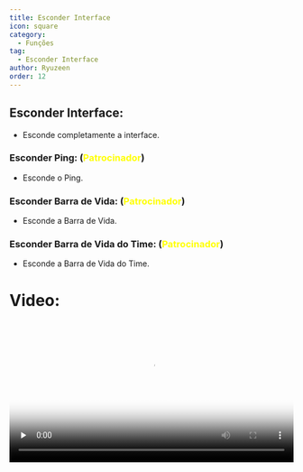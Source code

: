 ```yaml
---
title: Esconder Interface
icon: square
category:
  - Funções
tag:
  - Esconder Interface
author: Ryuzeen
order: 12
---
```


## Esconder Interface:
- Esconde completamente a interface.
### Esconder Ping: (<span style='color:yellow;'>Patrocinador</span>)
- Esconde o Ping.
### Esconder Barra de Vida: (<span style='color:yellow;'>Patrocinador</span>)
- Esconde a Barra de Vida.
### Esconder Barra de Vida do Time: (<span style='color:yellow;'>Patrocinador</span>)
- Esconde a Barra de Vida do Time.

# Video:

<video controls preload="none" width="100%" poster="https://nextcloud.atruicardona.xyz/s/tRDjSriLiqs6QWq/preview"><source src="https://nextcloud.atruicardona.xyz/s/tRDjSriLiqs6QWq/download" type="video/mp4"></video>

